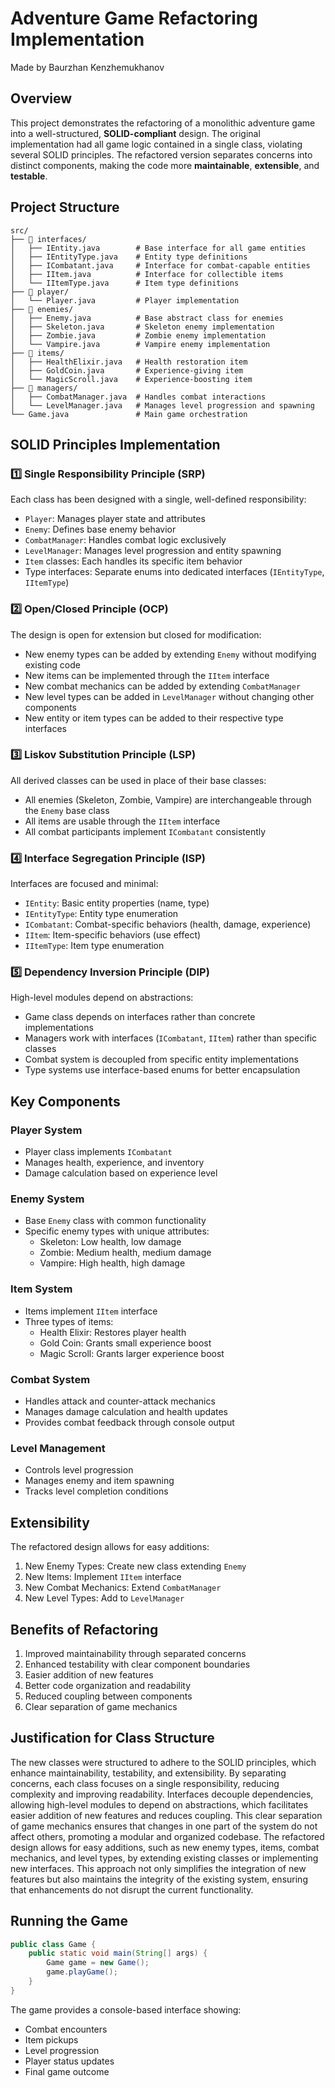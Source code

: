 # Adventure Game Refactoring Implementation
Made by Baurzhan Kenzhemukhanov


## Overview
This project demonstrates the refactoring of a monolithic adventure game into a well-structured, **SOLID-compliant** design. The original implementation had all game logic contained in a single class, violating several SOLID principles. The refactored version separates concerns into distinct components, making the code more **maintainable**, **extensible**, and **testable**.

## Project Structure
```
src/
├── 📂 interfaces/
│   ├── IEntity.java        # Base interface for all game entities
│   ├── IEntityType.java    # Entity type definitions
│   ├── ICombatant.java     # Interface for combat-capable entities
│   ├── IItem.java          # Interface for collectible items
│   └── IItemType.java      # Item type definitions
├── 📂 player/
│   └── Player.java         # Player implementation
├── 📂 enemies/
│   ├── Enemy.java          # Base abstract class for enemies
│   ├── Skeleton.java       # Skeleton enemy implementation
│   ├── Zombie.java         # Zombie enemy implementation
│   └── Vampire.java        # Vampire enemy implementation
├── 📂 items/
│   ├── HealthElixir.java   # Health restoration item
│   ├── GoldCoin.java       # Experience-giving item
│   └── MagicScroll.java    # Experience-boosting item
├── 📂 managers/
│   ├── CombatManager.java  # Handles combat interactions
│   └── LevelManager.java   # Manages level progression and spawning
└── Game.java               # Main game orchestration
```

## SOLID Principles Implementation

### 1️⃣ Single Responsibility Principle (SRP)
Each class has been designed with a single, well-defined responsibility:
- `Player`: Manages player state and attributes
- `Enemy`: Defines base enemy behavior
- `CombatManager`: Handles combat logic exclusively
- `LevelManager`: Manages level progression and entity spawning
- `Item` classes: Each handles its specific item behavior
- Type interfaces: Separate enums into dedicated interfaces (`IEntityType`, `IItemType`)

### 2️⃣ Open/Closed Principle (OCP)
The design is open for extension but closed for modification:
- New enemy types can be added by extending `Enemy` without modifying existing code
- New items can be implemented through the `IItem` interface
- New combat mechanics can be added by extending `CombatManager`
- New level types can be added in `LevelManager` without changing other components
- New entity or item types can be added to their respective type interfaces

### 3️⃣ Liskov Substitution Principle (LSP)
All derived classes can be used in place of their base classes:
- All enemies (Skeleton, Zombie, Vampire) are interchangeable through the `Enemy` base class
- All items are usable through the `IItem` interface
- All combat participants implement `ICombatant` consistently

### 4️⃣ Interface Segregation Principle (ISP)
Interfaces are focused and minimal:
- `IEntity`: Basic entity properties (name, type)
- `IEntityType`: Entity type enumeration
- `ICombatant`: Combat-specific behaviors (health, damage, experience)
- `IItem`: Item-specific behaviors (use effect)
- `IItemType`: Item type enumeration

### 5️⃣ Dependency Inversion Principle (DIP)
High-level modules depend on abstractions:
- Game class depends on interfaces rather than concrete implementations
- Managers work with interfaces (`ICombatant`, `IItem`) rather than specific classes
- Combat system is decoupled from specific entity implementations
- Type systems use interface-based enums for better encapsulation

## Key Components

### Player System
- Player class implements `ICombatant`
- Manages health, experience, and inventory
- Damage calculation based on experience level

### Enemy System
- Base `Enemy` class with common functionality
- Specific enemy types with unique attributes:
  - Skeleton: Low health, low damage
  - Zombie: Medium health, medium damage
  - Vampire: High health, high damage

### Item System
- Items implement `IItem` interface
- Three types of items:
  - Health Elixir: Restores player health
  - Gold Coin: Grants small experience boost
  - Magic Scroll: Grants larger experience boost

### Combat System
- Handles attack and counter-attack mechanics
- Manages damage calculation and health updates
- Provides combat feedback through console output

### Level Management
- Controls level progression
- Manages enemy and item spawning
- Tracks level completion conditions

## Extensibility
The refactored design allows for easy additions:
1. New Enemy Types: Create new class extending `Enemy`
2. New Items: Implement `IItem` interface
3. New Combat Mechanics: Extend `CombatManager`
4. New Level Types: Add to `LevelManager`

## Benefits of Refactoring
1. Improved maintainability through separated concerns
2. Enhanced testability with clear component boundaries
3. Easier addition of new features
4. Better code organization and readability
5. Reduced coupling between components
6. Clear separation of game mechanics

## Justification for Class Structure
The new classes were structured to adhere to the SOLID principles, which enhance maintainability, testability, and extensibility. By separating concerns, each class focuses on a single responsibility, reducing complexity and improving readability. Interfaces decouple dependencies, allowing high-level modules to depend on abstractions, which facilitates easier addition of new features and reduces coupling. This clear separation of game mechanics ensures that changes in one part of the system do not affect others, promoting a modular and organized codebase. The refactored design allows for easy additions, such as new enemy types, items, combat mechanics, and level types, by extending existing classes or implementing new interfaces. This approach not only simplifies the integration of new features but also maintains the integrity of the existing system, ensuring that enhancements do not disrupt the current functionality.

## Running the Game
```java
public class Game {
    public static void main(String[] args) {
        Game game = new Game();
        game.playGame();
    }
}
```

The game provides a console-based interface showing:
- Combat encounters
- Item pickups
- Level progression
- Player status updates
- Final game outcome 
